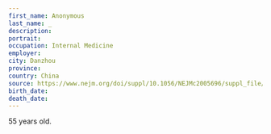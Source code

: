 ```yaml
---
first_name: Anonymous
last_name: _
description: 
portrait: 
occupation: Internal Medicine
employer: 
city: Danzhou
province: 
country: China
source: https://www.nejm.org/doi/suppl/10.1056/NEJMc2005696/suppl_file/nejmc2005696_appendix.pdf
birth_date: 
death_date: 
---
```


55 years old.